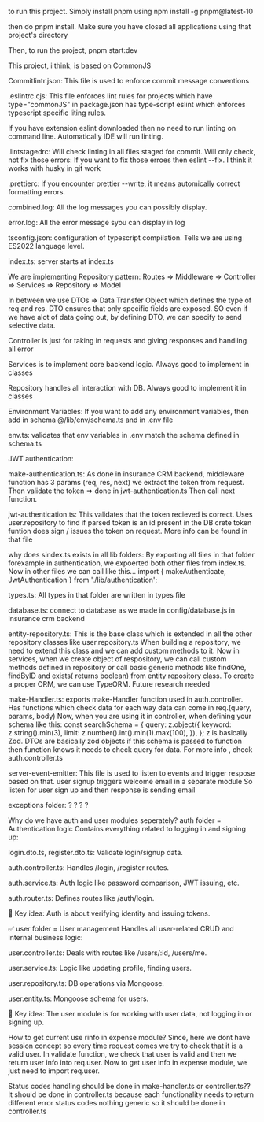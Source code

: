 to run this project.
Simply install pnpm using 
npm install -g pnpm@latest-10

then do pnpm install.
Make sure you have closed all applications using that project's directory

Then, to run the project,
pnpm start:dev

This project, i think, is based on CommonJS

Commitlintr.json:
This file is used to enforce commit message conventions

.eslintrc.cjs:
This file enforces lint rules for projects which have type="commonJS" in
package.json
has type-script eslint which enforces typescript specific liting rules.

If you have extension eslint downloaded then no need to run linting on command line.
Automatically IDE will run linting.

.lintstagedrc:
Will check linting in all files staged for commit.
Will only check, not fix those errors:
If you want to fix those erroes then eslint --fix.
I think it works with husky in git work

.prettierc:
if you encounter prettier --write, it means automically correct formatting errors.

combined.log:
All the log messages you can possibly display.

error.log:
All the error message syou can display in log

tsconfig.json:
configuration of typescript compilation.
Tells we are using ES2022 language level.

index.ts:
server starts at index.ts

We are implementing Repository pattern:
Routes => Middleware => Controller => Services => Repository => Model

In between we use DTOs => Data Transfer Object which defines the type of req and res.
DTO ensures that only specific fields are exposed. SO even if we have alot of data going out, by defining DTO, we can specify to send selective data.

Controller is just for taking in requests and giving responses and handling all error

Services is to implement core backend logic. Always good to implement in classes

Repository handles all interaction with DB. Always good to implement it in classes

Environment Variables:
If you want to add any environment variables, then add in schema
@/lib/env/schema.ts
and in .env file

env.ts:
validates that env variables in .env match the schema defined in schema.ts

JWT authentication:

make-authentication.ts:
As done in insurance CRM backend,
middleware function has 3 params (req, res, next)
we extract the token from request.
Then validate the token => done in jwt-authentication.ts
Then call next function.

jwt-authentication.ts:
This validates that the token recieved is correct.
Uses user.repository to find if parsed token is an id present in the DB
crete token funtion does sign / issues the token on request.
More info can be found in that file

why does sindex.ts exists in all lib folders:
By exporting all files in that folder forexample in authentication, we expoerted both other files
from index.ts. Now in other files we can call like this...
import { makeAuthenticate, JwtAuthentication } from './lib/authentication';


types.ts:
All types in that folder are written in types file

database.ts:
connect to database as we made in config/database.js in insurance crm backend

entity-repository.ts:
This is the base class which is extended in all the other repository classes like user.repository.ts
When building a repository, we need to extend this class and we can add custom methods to it. Now in services, when we create object of respository, we can call custom methods defined in repository or call basic generic methods like findOne, findByID and exists( returns boolean) from entity repository class. 
To create a proper ORM, we can use TypeORM. Future research needed

make-Handler.ts:
exports make-Handler function used in auth.controller.
Has functions which check data for each way data can come in 
req.(query, params, body)
Now, when you are using it in controller,
when defining your schema like this:
const searchSchema = {
  query: z.object({
    keyword: z.string().min(3),
    limit: z.number().int().min(1).max(100),
  }),
};
z is basically Zod. DTOs are basically zod objects
if this schema is passed to function then function knows it needs to check query for data.
For more info , check auth.controller.ts

server-event-emitter:
This file is used to listen to events and trigger respose based on that.
 user signup triggers welcome email in a separate module
 So listen for user sign up and then response is sending email

exceptions folder:
?
?
?
?


Why do we have auth and user modules seperately?
auth folder = Authentication logic
Contains everything related to logging in and signing up:

login.dto.ts, register.dto.ts: Validate login/signup data.

auth.controller.ts: Handles /login, /register routes.

auth.service.ts: Auth logic like password comparison, JWT issuing, etc.

auth.router.ts: Defines routes like /auth/login.

🧠 Key idea: Auth is about verifying identity and issuing tokens.

✅ user folder = User management
Handles all user-related CRUD and internal business logic:

user.controller.ts: Deals with routes like /users/:id, /users/me.

user.service.ts: Logic like updating profile, finding users.

user.repository.ts: DB operations via Mongoose.

user.entity.ts: Mongoose schema for users.

🧠 Key idea: The user module is for working with user data, not logging in or signing up.



How to get current use rinfo in expense module?
Since, here we dont have session concept so every time request comes we try to check that it is a valid user.
In validate function, we check that user is valid and then we return user info into req.user.
Now to get user info in expense module, we just need to import req.user.

Status codes handling should be done in make-handler.ts or controller.ts??
It should be done in controller.ts because each functionality needs to return different error status codes nothing generic so it should be done in controller.ts



















